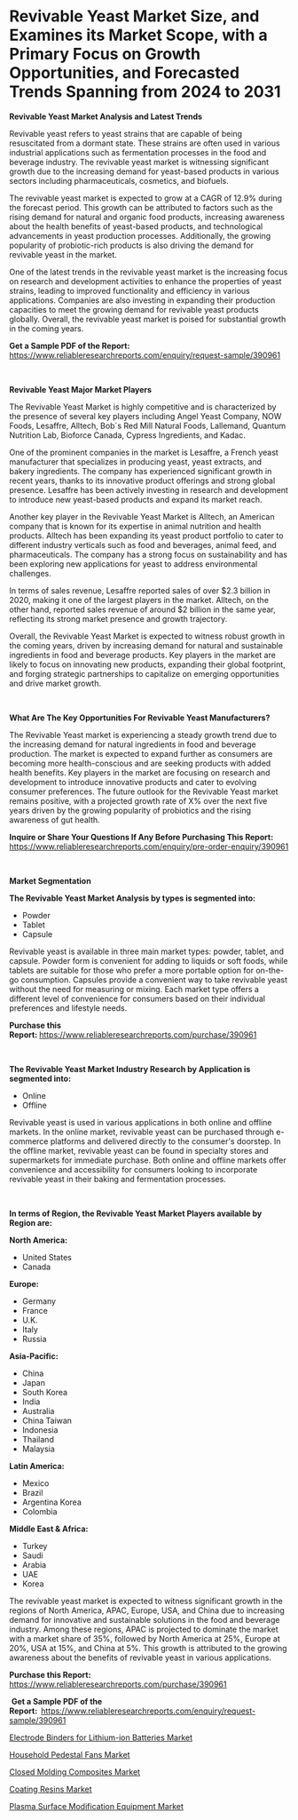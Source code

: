 <p><h1>Revivable Yeast Market Size, and Examines its Market Scope, with a Primary Focus on Growth Opportunities, and Forecasted Trends Spanning from 2024 to 2031</h1></p><p><strong>Revivable Yeast Market Analysis and Latest Trends</strong></p>
<p><p>Revivable yeast refers to yeast strains that are capable of being resuscitated from a dormant state. These strains are often used in various industrial applications such as fermentation processes in the food and beverage industry. The revivable yeast market is witnessing significant growth due to the increasing demand for yeast-based products in various sectors including pharmaceuticals, cosmetics, and biofuels.</p><p>The revivable yeast market is expected to grow at a CAGR of 12.9% during the forecast period. This growth can be attributed to factors such as the rising demand for natural and organic food products, increasing awareness about the health benefits of yeast-based products, and technological advancements in yeast production processes. Additionally, the growing popularity of probiotic-rich products is also driving the demand for revivable yeast in the market.</p><p>One of the latest trends in the revivable yeast market is the increasing focus on research and development activities to enhance the properties of yeast strains, leading to improved functionality and efficiency in various applications. Companies are also investing in expanding their production capacities to meet the growing demand for revivable yeast products globally. Overall, the revivable yeast market is poised for substantial growth in the coming years.</p></p>
<p><strong>Get a Sample PDF of the Report:&nbsp;</strong> <a href="https://www.reliableresearchreports.com/enquiry/request-sample/390961">https://www.reliableresearchreports.com/enquiry/request-sample/390961</a></p>
<p>&nbsp;</p>
<p><strong>Revivable Yeast Major Market Players</strong></p>
<p><p>The Revivable Yeast Market is highly competitive and is characterized by the presence of several key players including Angel Yeast Company, NOW Foods, Lesaffre, Alltech, Bob`s Red Mill Natural Foods, Lallemand, Quantum Nutrition Lab, Bioforce Canada, Cypress Ingredients, and Kadac.</p><p>One of the prominent companies in the market is Lesaffre, a French yeast manufacturer that specializes in producing yeast, yeast extracts, and bakery ingredients. The company has experienced significant growth in recent years, thanks to its innovative product offerings and strong global presence. Lesaffre has been actively investing in research and development to introduce new yeast-based products and expand its market reach.</p><p>Another key player in the Revivable Yeast Market is Alltech, an American company that is known for its expertise in animal nutrition and health products. Alltech has been expanding its yeast product portfolio to cater to different industry verticals such as food and beverages, animal feed, and pharmaceuticals. The company has a strong focus on sustainability and has been exploring new applications for yeast to address environmental challenges.</p><p>In terms of sales revenue, Lesaffre reported sales of over $2.3 billion in 2020, making it one of the largest players in the market. Alltech, on the other hand, reported sales revenue of around $2 billion in the same year, reflecting its strong market presence and growth trajectory.</p><p>Overall, the Revivable Yeast Market is expected to witness robust growth in the coming years, driven by increasing demand for natural and sustainable ingredients in food and beverage products. Key players in the market are likely to focus on innovating new products, expanding their global footprint, and forging strategic partnerships to capitalize on emerging opportunities and drive market growth.</p></p>
<p>&nbsp;</p>
<p><strong>What Are The Key Opportunities For Revivable Yeast Manufacturers?</strong></p>
<p><p>The Revivable Yeast market is experiencing a steady growth trend due to the increasing demand for natural ingredients in food and beverage production. The market is expected to expand further as consumers are becoming more health-conscious and are seeking products with added health benefits. Key players in the market are focusing on research and development to introduce innovative products and cater to evolving consumer preferences. The future outlook for the Revivable Yeast market remains positive, with a projected growth rate of X% over the next five years driven by the growing popularity of probiotics and the rising awareness of gut health.</p></p>
<p><strong>Inquire or Share Your Questions If Any Before Purchasing This Report:</strong> <a href="https://www.reliableresearchreports.com/enquiry/pre-order-enquiry/390961">https://www.reliableresearchreports.com/enquiry/pre-order-enquiry/390961</a></p>
<p>&nbsp;</p>
<p><strong>Market Segmentation</strong></p>
<p><strong>The Revivable Yeast Market Analysis by types is segmented into:</strong></p>
<p><ul><li>Powder</li><li>Tablet</li><li>Capsule</li></ul></p>
<p><p>Revivable yeast is available in three main market types: powder, tablet, and capsule. Powder form is convenient for adding to liquids or soft foods, while tablets are suitable for those who prefer a more portable option for on-the-go consumption. Capsules provide a convenient way to take revivable yeast without the need for measuring or mixing. Each market type offers a different level of convenience for consumers based on their individual preferences and lifestyle needs.</p></p>
<p><strong>Purchase this Report:&nbsp;</strong><a href="https://www.reliableresearchreports.com/purchase/390961">https://www.reliableresearchreports.com/purchase/390961</a></p>
<p>&nbsp;</p>
<p><strong>The Revivable Yeast Market Industry Research by Application is segmented into:</strong></p>
<p><ul><li>Online</li><li>Offline</li></ul></p>
<p><p>Revivable yeast is used in various applications in both online and offline markets. In the online market, revivable yeast can be purchased through e-commerce platforms and delivered directly to the consumer's doorstep. In the offline market, revivable yeast can be found in specialty stores and supermarkets for immediate purchase. Both online and offline markets offer convenience and accessibility for consumers looking to incorporate revivable yeast in their baking and fermentation processes.</p></p>
<p>&nbsp;</p>
<p><strong>In terms of Region, the Revivable Yeast Market Players available by Region are:</strong></p>
<p>
    <p> <strong> North America: </strong>
        <ul>
            <li>United States</li>
            <li>Canada</li>
        </ul>
        </p> 
    <p> <strong> Europe: </strong>
        <ul>
            <li>Germany</li>
            <li>France</li>
            <li>U.K.</li>
            <li>Italy</li>
            <li>Russia</li>
        </ul>
        </p> 
    <p> <strong> Asia-Pacific: </strong>
        <ul>
            <li>China</li>
            <li>Japan</li>
            <li>South Korea</li>
            <li>India</li>
            <li>Australia</li>
            <li>China Taiwan</li>
            <li>Indonesia</li>
            <li>Thailand</li>
            <li>Malaysia</li>
        </ul>
        </p> 
    <p> <strong> Latin America: </strong>
        <ul>
            <li>Mexico</li>
            <li>Brazil</li>
            <li>Argentina Korea</li>
            <li>Colombia</li>
        </ul>
        </p> 
    <p> <strong> Middle East & Africa: </strong>
        <ul>
            <li>Turkey</li>
            <li>Saudi</li>
            <li>Arabia</li>
            <li>UAE</li>
            <li>Korea</li>
        </ul>
    </p>
    </p>
<p><p>The revivable yeast market is expected to witness significant growth in the regions of North America, APAC, Europe, USA, and China due to increasing demand for innovative and sustainable solutions in the food and beverage industry. Among these regions, APAC is projected to dominate the market with a market share of 35%, followed by North America at 25%, Europe at 20%, USA at 15%, and China at 5%. This growth is attributed to the growing awareness about the benefits of revivable yeast in various applications.</p></p>
<p><strong>Purchase this Report: </strong><a href="https://www.reliableresearchreports.com/purchase/390961">https://www.reliableresearchreports.com/purchase/390961</a></p>
<p>&nbsp;<strong>Get a Sample PDF of the Report:&nbsp;&nbsp;</strong><a href="https://www.reliableresearchreports.com/enquiry/request-sample/390961">https://www.reliableresearchreports.com/enquiry/request-sample/390961</a></p>
<p><strong></strong></p>
<p><p><a href="https://github.com/kosella/Market-Research-Report-List-2/blob/main/electrode-binders-for-lithium-ion-batteries-market.md">Electrode Binders for Lithium-ion Batteries Market</a></p><p><a href="https://adventurous-uranium-ef9.notion.site/Household-Pedestal-Fans-Market-Size-and-Growth-Market-Segmentation-Regional-and-Country-Breakdowns-5dfdf6af863b4e23bb7952c74c7db180">Household Pedestal Fans Market</a></p><p><a href="https://view.publitas.com/reportprime-1/closed-molding-composites-market-provides-a-comprehensive-analysis-including-a-macro-overview-of-the-market-as-well-as-micro-details-such-as-market-size-and-competitive-landscape/">Closed Molding Composites Market</a></p><p><a href="https://view.publitas.com/reportprime-1/coating-resins-market-size-focuses-on-market-dynamics-in-depth-analysis-and-future-projections-of-its-market-forecasted-for-period-from-2024-to-2031/">Coating Resins Market</a></p><p><a href="https://extreme-scabiosa-c81.notion.site/Plasma-Surface-Modification-Equipment-Market-Dynamics-2024-2031-Also-about-Its-Market-Trends-Proje-f4ef7e655a6048acb7bcb5f39f6e760b">Plasma Surface Modification Equipment Market</a></p></p>